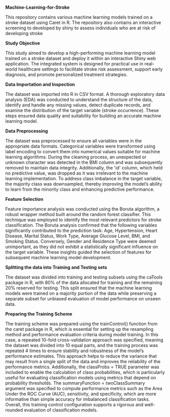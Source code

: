 **Machine-Learning-for-Stroke**

This repository contains various machine learning models trained on a stroke dataset using Caret in R. The repository also contains an interactive screening to developed by shiny to assess individuals who are at risk of developing stroke

**Study Objective**

This study aimed to develop a high-performing machine learning model trained on a stroke dataset and deploy it within an interactive Shiny web application. The integrated system is designed for practical use in real-world healthcare settings to facilitate stroke risk assessment, support early diagnosis, and promote personalized treatment strategies.

**Data Importation and Inspection**

The dataset was imported into R in CSV format. A thorough exploratory data analysis (EDA) was conducted to understand the structure of the data, identify and handle any missing values, detect duplicate records, and examine the distribution of the target variable (stroke occurrence). These steps ensured data quality and suitability for building an accurate machine learning model.

**Data Preprocessing**

The dataset was preprocessed to ensure all variables were in the appropriate data formats. Categorical variables were transformed using label encoding to convert them into numerical values suitable for machine learning algorithms. During the cleaning process, an unexpected or unknown character was detected in the BMI column and was subsequently removed to maintain data integrity. Additionally, the 'id' column, which held no predictive value, was dropped as it was irrelevant to the machine learning implementation. To address class imbalance in the target variable, the majority class was downsampled, thereby improving the model’s ability to learn from the minority class and enhancing predictive performance.

**Feature Selection**

Feature importance analysis was conducted using the Boruta algorithm, a robust wrapper method built around the random forest classifier. This technique was employed to identify the most relevant predictors for stroke classification. The Boruta analysis confirmed that the following variables significantly contributed to the prediction task: Age, Hypertension, Heart Disease, Marital Status, Work Type, Average Glucose Level, BMI, and Smoking Status. Conversely, Gender and Residence Type were deemed unimportant, as they did not exhibit a statistically significant influence on the target variable. These insights guided the selection of features for subsequent machine learning model development.

**Splitting the data into Training and Testing sets**

The dataset was divided into training and testing subsets using the caTools package in R, with 80% of the data allocated for training and the remaining 20% reserved for testing. This split ensured that the machine learning models were trained on a majority portion of the data while preserving a separate subset for unbiased evaluation of model performance on unseen data.

**Preparing the Training Scheme**

The training scheme was prepared using the trainControl() function from the caret package in R, which is essential for setting up the resampling method and performance evaluation criteria during model training. In this case, a repeated 10-fold cross-validation approach was specified, meaning the dataset was divided into 10 equal parts, and the training process was repeated 4 times to ensure stability and robustness of the model’s performance estimates. This approach helps to reduce the variance that may result from a single split of the data and improves the reliability of the performance metrics. Additionally, the classProbs = TRUE parameter was included to enable the calculation of class probabilities, which is particularly useful for evaluating classification models using metrics that depend on probability thresholds. The summaryFunction = twoClassSummary argument was specified to compute performance metrics such as the Area Under the ROC Curve (AUC), sensitivity, and specificity, which are more informative than simple accuracy for imbalanced classification tasks. Overall, this training control configuration supports a rigorous and well-rounded evaluation of classification models.
